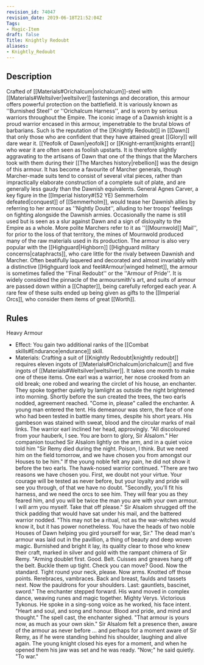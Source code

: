 ```yaml
---
revision_id: 74047
revision_date: 2019-06-18T21:52:04Z
Tags:
- Magic-Item
draft: false
Title: Knightly Redoubt
aliases:
- Knightly_Redoubt
---
```

## Description
Crafted of [[Materials#Orichalcum|orichalcum]]-steel with [[Materials#Weltsilver|weltsilver]] fastenings and decoration, this armour offers powerful protection on the battlefield. It is variously known as ''Burnished Steel'' or ''Orichalcum Harness'', and is worn by serious warriors throughout the Empire. The iconic image of a Dawnish knight is a proud warrior encased in this armour, impenetrable to the brutal blows of barbarians. Such is the reputation of the [[Knightly Redoubt]] in [[Dawn]] that only those who are confident that they have attained great [[Glory]] will dare wear it. [[Yeofolk of Dawn|yeofolk]] or [[Knight-errant|knights errant]] who wear it are often seen as foolish upstarts.
It is therefore slightly aggravating to the artisans of Dawn that one of the things that the Marchers took with them during their [[The Marches history|rebellion]] was the design of this armour. It has become a favourite of Marcher generals, though Marcher-made suits tend to consist of several vital pieces, rather than impractically elaborate construction of a complete suit of plate, and are generally less gaudy than the Dawnish equivalents. General Agnes Carver, a key figure in the [[Imperial history#(52 YE) Semmerholm defeated|conquest]] of [[Semmerholm]], would tease her Dawnish allies by referring to her armour as ''Nightly Doubt'', alluding to her troops' feelings on fighting alongside the Dawnish armies. Occasionally the name is still used but is seen as a slur against Dawn and a sign of disloyalty to the Empire as a whole. More polite Marchers refer to it as ''[[Mournwold]] Mail'', for prior to the loss of that territory, the mines of Mournwold produced many of the raw materials used in its production.
The armour is also very popular with the [[Highguard|Highborn]] [[Highguard military concerns|cataphracts]], who care little for the rivaly between Dawnish and Marcher. Often beatifully laquered and decorated and almost invariably with a distinctive [[Highguard look and feel#Armour|winged helmet]], the armour is sometimes falled the ''Final Redoubt'' or the ''Armour of Pride''. It is widely considred the pinnacle of the armoursmith's art, and suits of armour are passed down within a [[Chapter]], being carefully reforged each year. A rare few of these suits ended up being given as gifts to the [[Imperial Orcs]], who consider them items of great [[Worth]].
## Rules
Heavy Armour
* Effect: You gain two additional ranks of the [[Combat skills#Endurance|endurance]] skill.
* Materials: Crafting a suit of [[Knightly Redoubt|knightly redoubt]] requires eleven ingots of [[Materials#Orichalcum|orichalcum]] and five ingots of [[Materials#Weltsilver|weltsilver]]. It takes one month to make one of these items.
One earl was a warrior, her nose crooked from an old break; one robed and wearing the circlet of his house, an enchanter. They spoke together quietly by lamlight as outside the night brightened into morning. Shortly before the sun created the trees, the two earls nodded, agreement reached. 
"Come in, please" called the enchanter.
A young man entered the tent. His demeanour was stern, the face of one who had been tested in battle many times, despite his short years. His gambeson was stained with sweat, blood and the circular marks of mail links. The warrior earl inclined her head, approvingly.
"All discoloured from your hauberk, I see. You are born to glory, Sir Alsalom."
Her companion touched Sir Alsalom lightly on the arm, and in a quiet voice told him "Sir Remy died during the night. Poison, I think. But we need him on the field tomorrow, and we have chosen you from amongst our Houses to be him."
If the young noble felt any pain, he did not show it before the two earls. The hawk-nosed warrior continued.
"There are two reasons we have chosen you. First, we doubt not your virtue. Your courage will be tested as never before, but your loyalty and pride will see you through, of that we have no doubt. 
"Secondly, you'll fit his harness, and we need the orcs to see him. They will fear you as they feared him, and you will be twice the man you are with your own armour. I will arm you myself. Take that off please." 
Sir Alsalom shrugged off the thick padding that would have sat under his mail, and the battered warrior nodded. 
"This may not be a ritual, not as the war-witches would know it, but it has power nonetheless. You have the heads of two noble Houses of Dawn helping you gird yourself for war, Sir." 
The dead man's armour was laid out in the pavillion, a thing of beauty and deep woven magic. Burnished and bright it lay, its quality clear to those who knew their craft, marked in silver and gold with the rampant chimera of Sir Remy.
"Arming doublet first. Good. Belt. Cuisses and greaves hang off the belt. Buckle them up tight. Check you can move? Good. Now the standard. Tight round your neck, please. Now arms. Knotted off those points. Rerebraces, vambraces. Back and breast, faulds and tassets next. Now the pauldrons for your shoulders. Last: gauntlets, bascinet, sword."
The enchanter stepped forward. His wand moved in complex dance, weaving runes and magic together. Mighty Verys. Victorious Tykonus. He spoke in a sing-song voice as he worked, his face intent. 
"Heart and soul, and song and honour. Blood and pride, and mind and thought." The spell cast, the enchanter sighed. "That armour is yours now, as much as your own skin."
Sir Alsalom felt a presence then, aware of the armour as never before ... and perhaps for a moment aware of Sir Remy, as if he were standing behind his shoulder, laughing and alive again. The young knight closed his eyes for a moment, and when he opened them his jaw was set and he was ready.
"Now;" he said quietly. "To war."